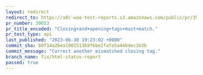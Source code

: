 ```yaml
---
layout: redirect
redirect_to: https://a8c-woo-test-reports.s3.amazonaws.com/public/pr/39053/api/index.html
pr_number: 39053
pr_title_encoded: "Closing+and+opening+tags+must+match."
pr_test_type: api
last_published: "2023-06-30 19:23:02 +0000"
commit_sha: b0f14a26ea190151369f6be2fafe5a44bdec1b3b
commit_message: "Correct another mismatched closing tag."
branch_name: fix/html-status-report
passed: true
---
```

